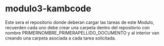 # modulo3-kambcode

Este sera el repositorio donde deberan cargar las tareas de este Modulo, recuerden cada uno debe crear una carpeta dentro del repositorio con nombre PRIMERNOMBRE_PRIMERAPELLIDO_DOCUMENTO y al interior van creando una carpeta asociada a cada tarea solicitada.
